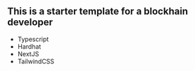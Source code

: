 ## This is a starter template for a blockhain developer

- Typescript
- Hardhat
- NextJS
- TailwindCSS
